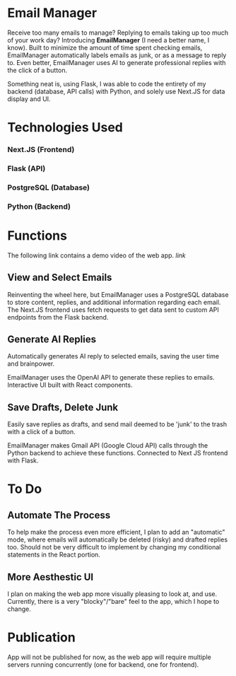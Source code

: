 # Email Manager

Receive too many emails to manage? Replying to emails taking up too much of your work day? Introducing **EmailManager** (I need a better name, I know). Built to minimize the amount of time spent checking emails, EmailManager automatically labels emails as junk, or as a message to reply to. Even better, EmailManager uses AI to generate professional replies with the click of a button.

Something neat is, using Flask, I was able to code the entirety of my backend (database, API calls) with Python, and solely use Next.JS for data display and UI.

# Technologies Used
### Next.JS (Frontend)
### Flask (API)
### PostgreSQL (Database)
### Python (Backend)

# Functions

The following link contains a demo video of the web app. *link*

## View and Select Emails

Reinventing the wheel here, but EmailManager uses a PostgreSQL database to store content, replies, and additional information regarding each email. The Next.JS frontend uses fetch requests to get data sent to custom API endpoints from the Flask backend.
 

## Generate AI Replies

Automatically generates AI reply to selected emails, saving the user time and brainpower.

EmailManager uses the OpenAI API to generate these replies to emails. Interactive UI built with React components.

## Save Drafts, Delete Junk

Easily save replies as drafts, and send mail deemed to be 'junk' to the trash with a click of a button.

EmailManager makes Gmail API (Google Cloud API) calls through the Python backend to achieve these functions. Connected to Next JS frontend with Flask.


# To Do

## Automate The Process

To help make the process even more efficient, I plan to add an "automatic" mode, where emails will automatically be deleted (risky) and drafted replies too. Should not be very difficult to implement by changing my conditional statements in the React portion.

## More Aesthestic UI

I plan on making the web app more visually pleasing to look at, and use. Currently, there is a very "blocky"/"bare" feel to the app, which I hope to change.

# Publication

App will not be published for now, as the web app will require multiple servers running concurrently (one for backend, one for frontend). 


